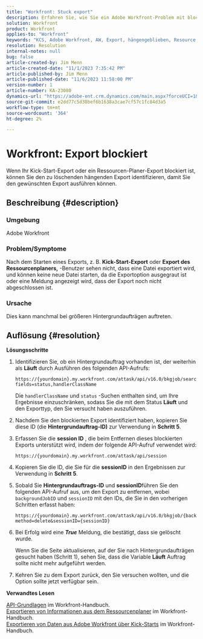 ```yaml
---
title: "Workfront: Stuck export"
description: Erfahren Sie, wie Sie ein Adobe Workfront-Problem mit blockiertem Export beheben können.
solution: Workfront
product: Workfront
applies-to: "Workfront"
keywords: "KCS, Adobe Workfront, AW, Export, hängengeblieben, Resource Planer, Kick-Start, API, Fehlerbehebung"
resolution: Resolution
internal-notes: null
bug: false
article-created-by: Jim Menn
article-created-date: "11/1/2023 7:35:42 PM"
article-published-by: Jim Menn
article-published-date: "11/6/2023 11:58:00 PM"
version-number: 1
article-number: KA-23080
dynamics-url: "https://adobe-ent.crm.dynamics.com/main.aspx?forceUCI=1&pagetype=entityrecord&etn=knowledgearticle&id=f76869d7-ed78-ee11-8179-6045bd006268"
source-git-commit: e2dd77c5d30bef6b1638a3cae7cf57c1fc84d3a5
workflow-type: tm+mt
source-wordcount: '364'
ht-degree: 2%

---
```


# Workfront: Export blockiert


Wenn Ihr Kick-Start-Export oder ein Ressourcen-Planer-Export blockiert ist, können Sie den zu löschenden hängenden Export identifizieren, damit Sie den gewünschten Export ausführen können.

## Beschreibung {#description}


### Umgebung

Adobe Workfront



### Problem/Symptome

Nach dem Starten eines Exports, z. B. <b>Kick-Start-Export</b> oder <b>Export des Ressourcenplaners,</b> -Benutzer sehen nicht, dass eine Datei exportiert wird, und können keine neue Datei starten, da die Exportoption ausgegraut ist oder eine Meldung angezeigt wird, dass der Export noch nicht abgeschlossen ist.



### Ursache

Dies kann manchmal bei größeren Hintergrundaufträgen auftreten.


## Auflösung {#resolution}


<b>Lösungsschritte</b>



1. Identifizieren Sie, ob ein Hintergrundauftrag vorhanden ist, der weiterhin als <b>Läuft</b> durch Ausführen des folgenden API-Aufrufs:


   ```
   https://{yourdomain}.my.workfront.com/attask/api/v16.0/bkgjob/search?fields=status,handlerClassName
   ```




   Die `handlerClassName` und `status` -Suchen enthalten sind, um Ihre Ergebnisse einzuschränken, sodass Sie die mit dem Status <b>Läuft</b> und den Exporttyp, den Sie versucht haben auszuführen.

1. Nachdem Sie den blockierten Export identifiziert haben, kopieren Sie diese ID (die <b>Hintergrundauftrag-ID)</b> zur Verwendung in <b>Schritt 5</b>.

1. Erfassen Sie die <b>session ID</b> , die beim Entfernen dieses blockierten Exports unterstützt wird, indem der folgende API-Aufruf verwendet wird:


   ```
   https://{yourdomain}.my.workfront.com/attask/api/session
   ```




1. Kopieren Sie die ID, die Sie für die <b>sessionID</b> in den Ergebnissen zur Verwendung in <b>Schritt 5</b>.

1. Sobald Sie <b>Hintergrundauftrags-ID</b> und <b>sessionID</b>führen Sie den folgenden API-Aufruf aus, um den Export zu entfernen, wobei `backgroundJobID` und `sessionID` mit den IDs, die Sie in den vorherigen Schritten erfasst haben:


   ```
   https://{yourdomain}.my.workfront.com/attask/api/v16.0/bkgjob/{backgroundJobID}?method=delete&sessionID={sessionID}
   ```




1. Bei Erfolg wird eine <b>*True</b>* Meldung, die bestätigt, dass sie gelöscht wurde.

   Wenn Sie die Seite aktualisieren, auf der Sie nach Hintergrundaufträgen gesucht haben (Schritt 1), sehen Sie, dass die Variable <b>Läuft</b> Auftrag sollte nicht mehr aufgeführt werden.

1. Kehren Sie zu dem Export zurück, den Sie versuchen wollten, und die Option sollte jetzt verfügbar sein.



<b>Verwandtes Lesen</b>

[API-Grundlagen](https://experienceleague.adobe.com/docs/workfront/using/adobe-workfront-api/api-general-information/api-basics.html) im Workfront-Handbuch.<br>
[Exportieren von Informationen aus dem Ressourcenplaner](https://experienceleague.adobe.com/docs/workfront/using/manage-resources/resource-planning-in-adobe-workfront/export-resource-planner.html) im Workfront-Handbuch.<br>
[Exportieren von Daten aus Adobe Workfront über Kick-Starts](https://experienceleague.adobe.com/docs/workfront/using/administration-and-setup/manage-wf/kick-starts/export-data-from-wf-via-kick-starts.html) im Workfront-Handbuch.